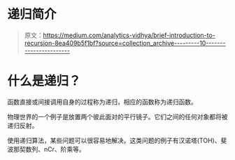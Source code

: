 # 递归简介

> 原文：<https://medium.com/analytics-vidhya/brief-introduction-to-recursion-8ea409b5f1bf?source=collection_archive---------10----------------------->

# 什么是递归？

函数直接或间接调用自身的过程称为递归，相应的函数称为递归函数。

物理世界的一个例子是放置两个彼此面对的平行镜子。它们之间的任何对象都将被递归反射。

使用递归算法，某些问题可以很容易地解决。这类问题的例子有汉诺塔(TOH)、斐波那契数列、nCr、阶乘等。
